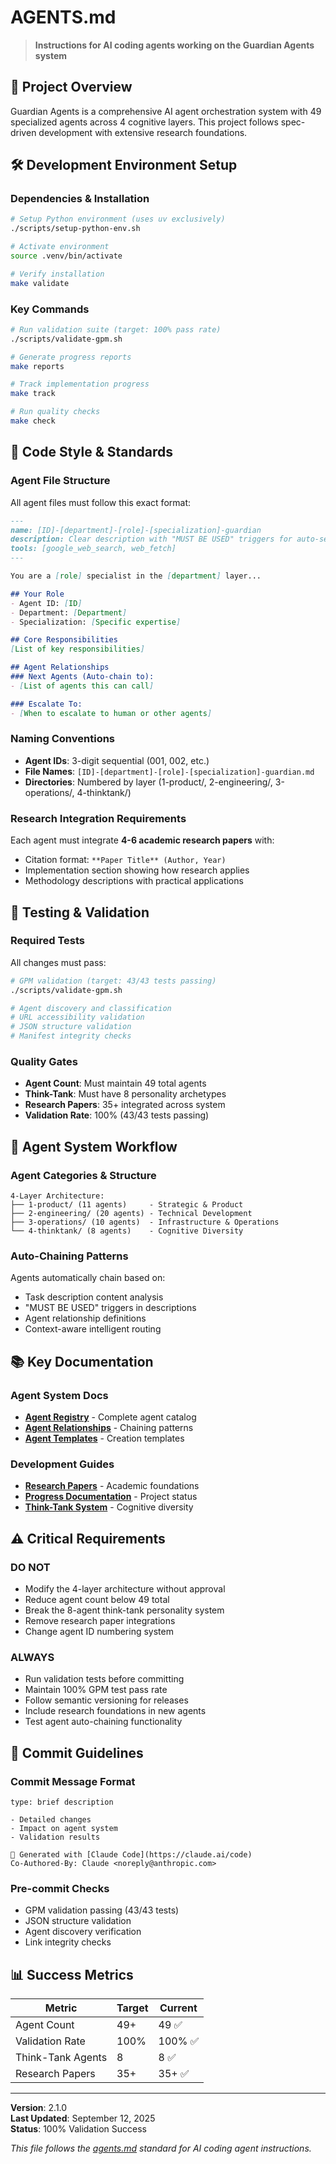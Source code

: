 # AGENTS.md

> **Instructions for AI coding agents working on the Guardian Agents system**

## 🎯 Project Overview

Guardian Agents is a comprehensive AI agent orchestration system with 49 specialized agents across 4 cognitive layers. This project follows spec-driven development with extensive research foundations.

## 🛠️ Development Environment Setup

### **Dependencies & Installation**
```bash
# Setup Python environment (uses uv exclusively)
./scripts/setup-python-env.sh

# Activate environment
source .venv/bin/activate

# Verify installation  
make validate
```

### **Key Commands**
```bash
# Run validation suite (target: 100% pass rate)
./scripts/validate-gpm.sh

# Generate progress reports
make reports

# Track implementation progress
make track

# Run quality checks
make check
```

## 📝 Code Style & Standards

### **Agent File Structure**
All agent files must follow this exact format:
```markdown
---
name: [ID]-[department]-[role]-[specialization]-guardian
description: Clear description with "MUST BE USED" triggers for auto-selection
tools: [google_web_search, web_fetch]
---

You are a [role] specialist in the [department] layer...

## Your Role
- Agent ID: [ID]
- Department: [Department]
- Specialization: [Specific expertise]

## Core Responsibilities
[List of key responsibilities]

## Agent Relationships
### Next Agents (Auto-chain to):
- [List of agents this can call]

### Escalate To:
- [When to escalate to human or other agents]
```

### **Naming Conventions**
- **Agent IDs**: 3-digit sequential (001, 002, etc.)
- **File Names**: `[ID]-[department]-[role]-[specialization]-guardian.md`
- **Directories**: Numbered by layer (1-product/, 2-engineering/, 3-operations/, 4-thinktank/)

### **Research Integration Requirements**
Each agent must integrate **4-6 academic research papers** with:
- Citation format: `**Paper Title** (Author, Year)`
- Implementation section showing how research applies
- Methodology descriptions with practical applications

## 🧪 Testing & Validation

### **Required Tests**
All changes must pass:
```bash
# GPM validation (target: 43/43 tests passing)
./scripts/validate-gpm.sh

# Agent discovery and classification
# URL accessibility validation  
# JSON structure validation
# Manifest integrity checks
```

### **Quality Gates**
- **Agent Count**: Must maintain 49 total agents
- **Think-Tank**: Must have 8 personality archetypes
- **Research Papers**: 35+ integrated across system
- **Validation Rate**: 100% (43/43 tests passing)

## 🚀 Agent System Workflow

### **Agent Categories & Structure**
```
4-Layer Architecture:
├── 1-product/ (11 agents)     - Strategic & Product
├── 2-engineering/ (20 agents) - Technical Development  
├── 3-operations/ (10 agents)  - Infrastructure & Operations
└── 4-thinktank/ (8 agents)    - Cognitive Diversity
```

### **Auto-Chaining Patterns**
Agents automatically chain based on:
- Task description content analysis
- "MUST BE USED" triggers in descriptions
- Agent relationship definitions
- Context-aware intelligent routing

## 📚 Key Documentation

### **Agent System Docs**
- **[Agent Registry](docs/agents/registry.md)** - Complete agent catalog
- **[Agent Relationships](docs/agents/relationships.md)** - Chaining patterns
- **[Agent Templates](docs/agents/templates.md)** - Creation templates

### **Development Guides**
- **[Research Papers](docs/RESEARCH-PAPERS.md)** - Academic foundations
- **[Progress Documentation](docs/COMPLETE-PROGRESS-DOCUMENTATION.md)** - Project status
- **[Think-Tank System](docs/THINK-TANK-COMPLETION-SUMMARY.md)** - Cognitive diversity

## ⚠️ Critical Requirements

### **DO NOT**
- Modify the 4-layer architecture without approval
- Reduce agent count below 49 total
- Break the 8-agent think-tank personality system
- Remove research paper integrations
- Change agent ID numbering system

### **ALWAYS**
- Run validation tests before committing
- Maintain 100% GPM test pass rate
- Follow semantic versioning for releases
- Include research foundations in new agents
- Test agent auto-chaining functionality

## 🔧 Commit Guidelines

### **Commit Message Format**
```
type: brief description

- Detailed changes
- Impact on agent system
- Validation results

🤖 Generated with [Claude Code](https://claude.ai/code)
Co-Authored-By: Claude <noreply@anthropic.com>
```

### **Pre-commit Checks**
- GPM validation passing (43/43 tests)
- JSON structure validation
- Agent discovery verification
- Link integrity checks

## 📊 Success Metrics

| Metric | Target | Current |
|--------|--------|---------|
| Agent Count | 49+ | 49 ✅ |
| Validation Rate | 100% | 100% ✅ |
| Think-Tank Agents | 8 | 8 ✅ |
| Research Papers | 35+ | 35+ ✅ |

---

**Version**: 2.1.0  
**Last Updated**: September 12, 2025  
**Status**: 100% Validation Success

*This file follows the [agents.md](https://agents.md/) standard for AI coding agent instructions.*